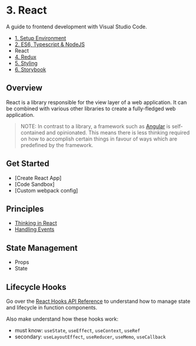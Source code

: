 # 3. React

A guide to frontend development with Visual Studio Code.

- [1. Setup Environment](./1-SetupEnvironment.md)
- [2. ES6, Typescript & NodeJS](./2-Javascript.md)
- React
- [4. Redux](./4-Redux.md)
- [5. Styling](./5-Styling.md)
- [6. Storybook](./6-Storybook.md)

## Overview

React is a library responsible for the view layer of a web application. It can be combined with various other libraries to create a fully-fledged web application.
> NOTE: In contrast to a library, a framework such as [Angular]() is self-contained and opinionated. This means there is less thinking required on how to accomplish certain things in favour of ways which are predefined by the framework.

## Get Started

- [Create React App]
- [Code Sandbox]
- [Custom webpack config]

## Principles

- [Thinking in React](https://reactjs.org/docs/thinking-in-react.html)
- [Handling Events](https://reactjs.org/docs/handling-events.html)

## State Management

- Props
- State

## Lifecycle Hooks


Go over the [React Hooks API Reference](https://reactjs.org/docs/hooks-reference.html) to understand how to manage state and lifecycle in function components.

Also make understand how these hooks work:

- must know: `useState`, `useEffect`, `useContext`, `useRef`
- secondary: `useLayoutEffect`, `useReducer`, `useMemo`, `useCallback`
